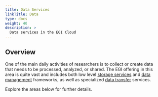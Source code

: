 ```yaml
---
title: Data Services
linkTitle: Data
type: docs
weight: 40
description: >
  Data services in the EGI Cloud
---
```


## Overview

One of the main daily activities of researchers is to collect or create data
that needs to be processed, analyzed, or shared. The EGI offering in this area
is quite vast and includes both low level
[storage services](./storage/) and 
[data management](./management/) frameworks, as well as specialized
[data transfer](./management/data-transfer/) services.

Explore the areas below for further details.

